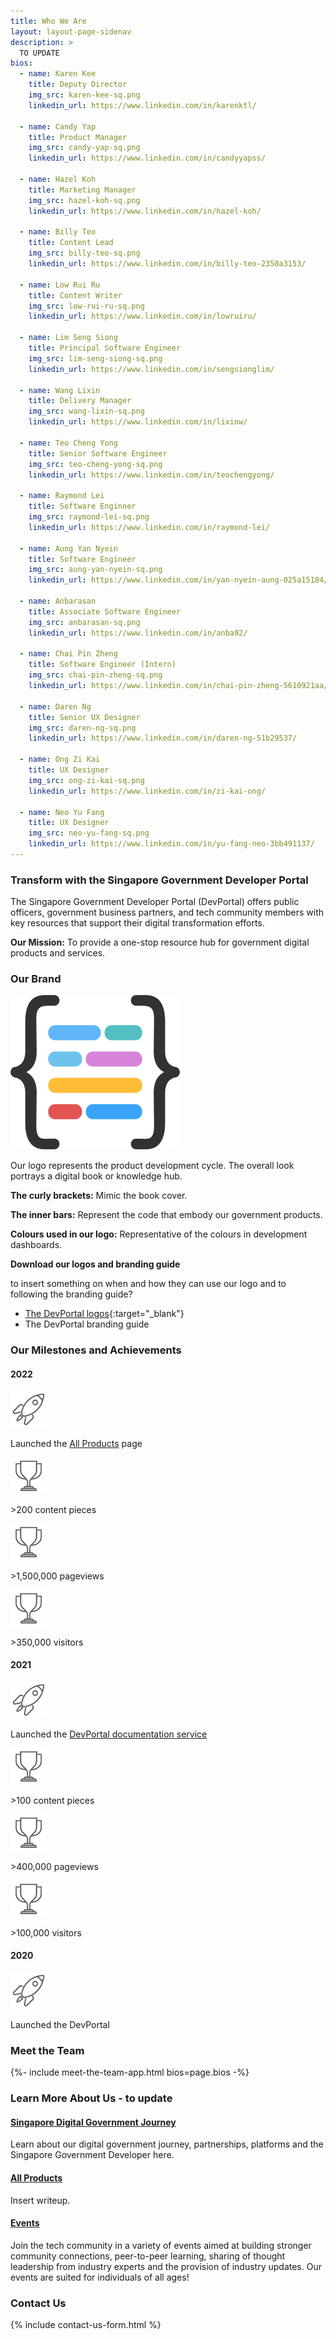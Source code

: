 ```yaml
---
title: Who We Are
layout: layout-page-sidenav
description: >
  TO UPDATE
bios:
  - name: Karen Kee
    title: Deputy Director
    img_src: karen-kee-sq.png
    linkedin_url: https://www.linkedin.com/in/karenktl/

  - name: Candy Yap
    title: Product Manager
    img_src: candy-yap-sq.png
    linkedin_url: https://www.linkedin.com/in/candyyapss/

  - name: Hazel Koh
    title: Marketing Manager
    img_src: hazel-koh-sq.png
    linkedin_url: https://www.linkedin.com/in/hazel-koh/

  - name: Billy Teo
    title: Content Lead
    img_src: billy-teo-sq.png
    linkedin_url: https://www.linkedin.com/in/billy-teo-2350a3153/

  - name: Low Rui Ru
    title: Content Writer
    img_src: low-rui-ru-sq.png
    linkedin_url: https://www.linkedin.com/in/lowruiru/

  - name: Lim Seng Siong
    title: Principal Software Engineer
    img_src: lim-seng-siong-sq.png
    linkedin_url: https://www.linkedin.com/in/sengsionglim/

  - name: Wang Lixin
    title: Delivery Manager
    img_src: wang-lixin-sq.png
    linkedin_url: https://www.linkedin.com/in/lixinw/

  - name: Teo Cheng Yong
    title: Senior Software Engineer
    img_src: teo-cheng-yong-sq.png
    linkedin_url: https://www.linkedin.com/in/teochengyong/

  - name: Raymond Lei
    title: Software Enginner
    img_src: raymond-lei-sq.png
    linkedin_url: https://www.linkedin.com/in/raymond-lei/

  - name: Aung Yan Nyein
    title: Software Engineer
    img_src: aung-yan-nyein-sq.png
    linkedin_url: https://www.linkedin.com/in/yan-nyein-aung-025a15184/

  - name: Anbarasan
    title: Associate Software Engineer
    img_src: anbarasan-sq.png
    linkedin_url: https://www.linkedin.com/in/anba92/

  - name: Chai Pin Zheng
    title: Software Engineer (Intern)
    img_src: chai-pin-zheng-sq.png
    linkedin_url: https://www.linkedin.com/in/chai-pin-zheng-5610921aa/

  - name: Daren Ng
    title: Senior UX Designer
    img_src: daren-ng-sq.png
    linkedin_url: https://www.linkedin.com/in/daren-ng-51b29537/

  - name: Ong Zi Kai
    title: UX Designer
    img_src: ong-zi-kai-sq.png
    linkedin_url: https://www.linkedin.com/in/zi-kai-ong/

  - name: Neo Yu Fang
    title: UX Designer
    img_src: neo-yu-fang-sq.png
    linkedin_url: https://www.linkedin.com/in/yu-fang-neo-3bb491137/
---
```


### Transform with the Singapore Government Developer Portal

The Singapore Government Developer Portal (DevPortal) offers public officers, government business partners, and tech community members with key resources that support their digital transformation efforts.

**Our Mission:** To provide a one-stop resource hub for government digital products and services.

### Our Brand

<p></p>
<div class="sgds-container">
	<div class="row is-multiline">
		<div class="col is-3-desktop is-12-tablet is-flex">
			<div class="sgds-card-no-border">
				<div class="sgds-card-image">
					<img src="/assets/img/digital-transformation/logo_icon_color.png" alt="The Singapore Government Developer Portal logo" />
				</div>
			</div>
		</div>
		<div class="col is-9-desktop is-12-tablet is-flex">
			<div class="sgds-card-no-border">
				<div class="sgds-card-image">
					<p>Our logo represents the product development cycle. The overall look portrays a digital book or knowledge hub.</p>
					<p><b>The curly brackets:</b> Mimic the book cover.</p>
					<p><b>The inner bars:</b> Represent the code that embody our government products.</p>
					<p><b>Colours used in our logo:</b> Representative of the colours in development dashboards.</p>
				</div>
			</div>
		</div>
	</div>
</div>
<p></p>

**Download our logos and branding guide**

to insert something on when and how they can use our logo and to following the branding guide?

- [The DevPortal logos](/assets/files/singapore-government-developer-portal-logos.zip){:target="_blank"}
- The DevPortal branding guide

### Our Milestones and Achievements               

#### 2022

<div class="sgds-container">
	<div class="row is-multiline">
		<div class="col is-nested is-4-desktop is-12-tablet is-flex">
			<div class="sgds-card">
				<div class="sgds-card-content">
					<div class="row">
						<div class="col is-2-desktop is-12-tablet is-flex">
							<div class="sgds-card-no-border">
								<img src="/assets/img/digital-transformation/new-launched.svg" alt="Launched All Products page" />
							</div>
						</div>
						<div class="col is-10-desktop is-12-tablet is-flex">
							<div class="sgds-card-no-border">	
								<p>Launched the <a href="/products/all-products/" target="_blank">All Products</a> page</p>
							</div>
						</div>
					</div>
				</div>
			</div>
		</div>
		<div class="col is-nested is-4-desktop is-12-tablet is-flex">
			<div class="sgds-card">
				<div class="sgds-card-content">
					<div class="row">
						<div class="col is-3-desktop is-12-tablet is-flex">
							<div class="sgds-card-no-border">
								<img src="/assets/img/digital-transformation/achievement.svg" alt="more than 200 content pieces" />
							</div>
						</div>
						<div class="col is-9-desktop is-12-tablet is-flex">
							<div class="sgds-card-no-border">	
								<p>&gt;200 content pieces</p>
							</div>
						</div>
					</div>
				</div>
			</div>
		</div>
		<div class="col is-nested is-4-desktop is-12-tablet is-flex">
			<div class="sgds-card">
				<div class="sgds-card-content">
					<div class="row">
						<div class="col is-3-desktop is-12-tablet is-flex">
							<div class="sgds-card-no-border">
								<img src="/assets/img/digital-transformation/achievement.svg" alt="more than 1,500,000 pageviews" />
							</div>
						</div>
						<div class="col is-9-desktop is-12-tablet is-flex">
							<div class="sgds-card-no-border">	
								<p>&gt;1,500,000 pageviews</p>
							</div>
						</div>
					</div>
				</div>
			</div>
		</div>
		<div class="col is-nested is-4-desktop is-12-tablet is-flex">
			<div class="sgds-card">
				<div class="sgds-card-content">
					<div class="row">
						<div class="col is-3-desktop is-12-tablet is-flex">
							<div class="sgds-card-no-border">
								<img src="/assets/img/digital-transformation/achievement.svg" alt="more than 350,000 visitors" />
							</div>
						</div>
						<div class="col is-9-desktop is-12-tablet is-flex">
							<div class="sgds-card-no-border">	
								<p>&gt;350,000 visitors</p>
							</div>
						</div>
					</div>
				</div>
			</div>
		</div>
	</div>
</div>
<p></p>

#### 2021

<div class="sgds-container">
	<div class="row is-multiline">
		<div class="col is-nested is-4-desktop is-12-tablet is-flex">
			<div class="sgds-card">
				<div class="sgds-card-content">
					<div class="row">
						<div class="col is-3-desktop is-12-tablet is-flex">
							<div class="sgds-card-no-border">
								<img src="/assets/img/digital-transformation/new-launched.svg" alt="Launched DevPortal documentation service" />
							</div>
						</div>
						<div class="col is-9-desktop is-12-tablet is-flex">
							<div class="sgds-card-no-border">	
								<p>Launched the <a href="https://docs.developer.tech.gov.sg" target="_blank">DevPortal documentation service</a></p>
							</div>
						</div>
					</div>
				</div>
			</div>
		</div>
		<div class="col is-nested is-4-desktop is-12-tablet is-flex">
			<div class="sgds-card">
				<div class="sgds-card-content">
					<div class="row">
						<div class="col is-3-desktop is-12-tablet is-flex">
							<div class="sgds-card-no-border">
								<img src="/assets/img/digital-transformation/achievement.svg" alt="more than 100 content pieces" />
							</div>
						</div>
						<div class="col is-9-desktop is-12-tablet is-flex">
							<div class="sgds-card-no-border">	
								<p>&gt;100 content pieces</p>
							</div>
						</div>
					</div>
				</div>
			</div>
		</div>
		<div class="col is-nested is-4-desktop is-12-tablet is-flex">
			<div class="sgds-card">
				<div class="sgds-card-content">
					<div class="row">
						<div class="col is-3-desktop is-12-tablet is-flex">
							<div class="sgds-card-no-border">
								<img src="/assets/img/digital-transformation/achievement.svg" alt="more than 400,000 pageviews" />
							</div>
						</div>
						<div class="col is-9-desktop is-12-tablet is-flex">
							<div class="sgds-card-no-border">	
								<p>&gt;400,000 pageviews</p>
							</div>
						</div>
					</div>
				</div>
			</div>
		</div>
		<div class="col is-nested is-4-desktop is-12-tablet is-flex">
			<div class="sgds-card">
				<div class="sgds-card-content">
					<div class="row">
						<div class="col is-3-desktop is-12-tablet is-flex">
							<div class="sgds-card-no-border">
								<img src="/assets/img/digital-transformation/achievement.svg" alt="more than 100,000 visitors" />
							</div>
						</div>
						<div class="col is-9-desktop is-12-tablet is-flex">
							<div class="sgds-card-no-border">	
								<p>&gt;100,000 visitors</p>
							</div>
						</div>
					</div>
				</div>
			</div>
		</div>
	</div>
</div>
<p></p>

#### 2020

<div class="sgds-container">
	<div class="row is-multiline">
		<div class="col is-nested is-4-desktop is-12-tablet is-flex">
			<div class="sgds-card">
				<div class="sgds-card-content">
					<div class="row">
						<div class="col is-3-desktop is-12-tablet is-flex">
							<div class="sgds-card-no-border">
								<img src="/assets/img/digital-transformation/new-launched.svg" alt="Launched the Singapore Government Developer Portal" />
							</div>
						</div>
						<div class="col is-9-desktop is-12-tablet is-flex">
							<div class="sgds-card-no-border">	
								<p>Launched the DevPortal</p>
							</div>
						</div>
					</div>
				</div>
			</div>
		</div>
	</div>
</div>

### Meet the Team

{%- include meet-the-team-app.html bios=page.bios -%}

### Learn More About Us - to update

<div class="row is-multiline">
	<div class="col is-4-desktop is-12-tablet is-flex">
		<div class="sgds-card">
			<div class="sgds-card-content">
				<h4><a href="/our-digital-journey/singapore-digital-government-journey">Singapore Digital Government Journey</a></h4>
				<p>Learn about our digital government journey, partnerships, platforms and the Singapore Government Developer here.</p>
			</div>
		</div>
	</div>
	<div class="col is-4-desktop is-12-tablet is-flex">
		<div class="sgds-card">
			<div class="sgds-card-content">
				<h4><a href="/products/all-products">All Products</a></h4>
				<p>Insert writeup.</p>
			</div>
		</div>
	</div>
	<div class="col is-4-desktop is-12-tablet is-flex">
		<div class="sgds-card">
			<div class="sgds-card-content">
				<h4><a href="/communities/events/all-events">Events</a></h4>
				<p>Join the tech community in a variety of events aimed at building stronger community connections, peer-to-peer learning, sharing of thought leadership from industry experts and the provision of industry updates. Our events are suited for individuals of all ages!</p>
			</div>
		</div>
	</div>
</div>            

### Contact Us

{% include contact-us-form.html %} 

